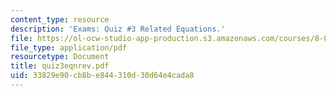 ```yaml
---
content_type: resource
description: 'Exams: Quiz #3 Related Equations.'
file: https://ol-ocw-studio-app-production.s3.amazonaws.com/courses/8-022-physics-ii-electricity-and-magnetism-fall-2002/33829e90cb8be844310d30d64e4cada8_quiz3eqnrev.pdf
file_type: application/pdf
resourcetype: Document
title: quiz3eqnrev.pdf
uid: 33829e90-cb8b-e844-310d-30d64e4cada8
---
```

